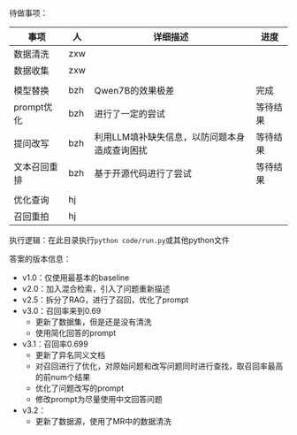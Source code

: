 待做事项：

| 事项         | 人   | 详细描述                                      | 进度     |
| ------------ | ---- | --------------------------------------------- | -------- |
| 数据清洗     | zxw  |                                               |          |
| 数据收集     | zxw  |                                               |          |
|              |      |                                               |          |
| 模型替换     | bzh  | Qwen7B的效果极差                               | 完成     |
| prompt优化   | bzh  | 进行了一定的尝试                              | 等待结果 |
| 提问改写     | bzh  | 利用LLM填补缺失信息，以防问题本身造成查询困扰 | 等待结果 |
| 文本召回重排 | bzh  | 基于开源代码进行了尝试                        | 等待结果 |
|              |      |                                               |          |
| 优化查询     | hj   |                                               |          |
| 召回重拍     | hj   |                                               |          |


执行逻辑：在此目录执行`python code/run.py`或其他python文件

答案的版本信息：

- v1.0：仅使用最基本的baseline
- v2.0：加入混合检索，引入了问题重新描述
- v2.5：拆分了RAG，进行了召回，优化了prompt
- v3.0：召回率来到0.69
  - 更新了数据集，但是还是没有清洗
  - 使用简化回答的prompt
- v3.1：召回率0.699
  - 更新了异名同义文档
  - 对召回进行了优化，对原始问题和改写问题同时进行查找，取召回率最高的前num个结果
  - 优化了问题改写的prompt
  - 修改prompt为尽量使用中文回答问题
- v3.2：
  - 更新了数据源，使用了MR中的数据清洗